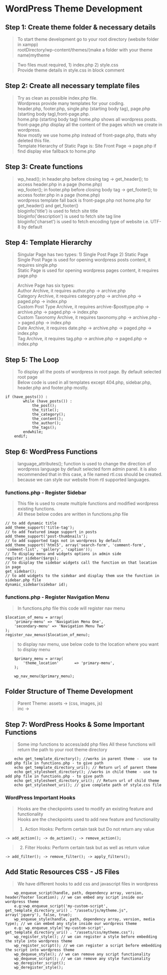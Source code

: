 # WordPress Theme Development

## Step 1: Create theme folder & necessary details

> To start theme development go to your root directory (website folder in xampp) <br>
> rootDirectory/wp-content/themes/(make a folder with your theme name)mytheme <br>

> Two files must required, 1) index.php 2) style.css <br>
> Provide theme details in style.css in block comment <br>

## Step 2: Create all necessary template files

> Try as clean as possible index.php file. <br>
> Wordpress provide many templates for your coding. <br>
> header.php, footer.php, single.php (starting body tag), page.php (starting body tag),front-page.php. <br>
> home.php (starting body tag) home.php shows all wordpress posts. <br>
> front-page.php display all the content of the pages which we create in wordpress. <br>
> Now mostly we use home.php instead of front-page.php, thats why deleted this file. <br>
> Template Hierarchy of Static Page is: Site Front Page -> page.php if find display else fallback to home.php

## Step 3: Create functions

> wp_head(); in header.php before closing tag -> get_header(); to access header.php in a page (home.php) <br>
> wp_footer(); in footer.php before closing body tag -> get_footer(); to access footer.php in a page (home.php) <br>
> wordpress template fall back is front-page.php not home.php for get_header() and get_footer() <br>
> bloginfo('title') is used to fetch site title <br>
> bloginfo('description') is used to fetch site tag line <br>
> bloginfo('charset') is used to fetch encoding type of website i.e. UTF-8 by default <br>

## Step 4: Template Hierarchy

> Singular Page has two types: 1) Single Post Page 2) Static Page <br>
> Single Post Page is used for opening wordpress posts content, it requires single.php <br>
> Static Page is used for opening wordpress pages content, it requires page.php <br>

> Archive Page has six types: <br>
> Author Archive, it requires author.php -> archive.php <br>
> Category Archive, it requires category.php -> archive.php -> paged.php -> index.php <br>
> Custom Post Type Archive, it requires archive-$posttype.php -> archive.php -> paged.php -> index.php <br>
> Custom Taxonomy Archive, it requires taxonomy.php -> archive.php -> paged.php -> index.php <br>
> Date Archive, it requires date.php -> archive.php -> paged.php -> index.php <br>
> Tag Archive, it requires tag.php -> archive.php -> paged.php -> index.php <br>

## Step 5: The Loop

> To display all the posts of wordpress in root page. By default selected root page <br>
> Below code is used in all templates except 404.php, sidebar.php, header.php and footer.php mostly. <br>

```
if (have_posts()) :
        while (have_posts()) :
            the_post();
            the_title();
            the_category();
            the_content();
            the_author();
            the_tags();
        endwhile;
    endif;
```

## Step 6: WordPress Functions

> language_attributes(); function is used to change the direction of wordpress language by default selected form admin panel. it is also recommended that in this case, a file named rtl.css should be created. because we can style our website from rtl supported languages. <br>

### functions.php - Register Sidebar

> This file is used to create multiple functions and modified wordpress existing functions. <br>
> All these below codes are written in functions.php file

```
// to add dynamic title
add_theme_support('title-tag');
// to add featured image support in posts
add_theme_support('post-thumbnails');
// to add supported tags not in wordpress by default
add_theme_support('html5', array('search-form', 'comment-form', 'comment-list', 'gallery', 'caption'));
// To display menu and widgets options in admin side
register_sidebar($args);
// to display the sidebar widgets call the function on that location in page
get_sidebar();
// to add widgets to the sidebar and display them use the function in sidebar.php file
dynamic_sidebar(sidebar id);
```

### functions.php - Register Navigation Menu

> In functions.php file this code will register nav menu

```
$location_of_menu = array(
    'primary-menu' => 'Navigation Menu One',
    'secondary-menu' => 'Navigation Menu Two'
);
register_nav_menus($location_of_menu);
```

> to display nav menu, use below code to the location where you want to display menu

```
    $primary_menu = array(
        'theme_location'       => 'primary-menu',
    );

    wp_nav_menu($primary_menu);
```

## Folder Structure of Theme Development

> Parent Theme: assets -> (css, images, js) <br>
> inc ->

## Step 7: WordPress Hooks & Some Important Functions

> Some imp functions to access/add php files
> All these functions will return the path to your root theme directory

```
    echo get_template_directory(); //works in parent theme -  use to add php file in functions.php - to give path
    echo get_template_directory_uri(); // Return url of parent theme
    echo get_stylesheet_directory(); //works in child theme - use to add php file in functions.php - to give path
    echo get_stylesheet_directory_uri(); // Return url of child theme
    echo get_stylesheet_uri(); // give complete path of style.css file
```

### WordPress Important Hooks

> Hooks are the checkpoints used to modify an existing feature and functionality <br>
> Hooks are the checkpoints used to add new feature and functionality <br>
>
> 1. Action Hooks: Perform certain task but Do not return any value <br>

    -> add_action(); -> do_action(); -> remove_action();

> 2. Filter Hooks: Perform certain task but as well as return value <br>

    -> add_filter(); -> remove_filter(); -> apply_filters();

## Add Static Resources CSS - JS Files

> We have different hooks to add css and javascript files in wordpress

```
    wp_enqueue_script(handle, path, dependency array, version, header/footer location); // we can embed any script inside our wordpress theme
    e.g:vwp_enqueue_script('my-custom-script', get_template_directory_uri() . "/assets/js/mytheme.js", array('jquery'), false, true);
    wp_enqueue_style(handle, path, dependency array, version, media type); // we can embed any style inside our wordpress theme
    e.g: wp_enqueue_style('my-custom-script', get_template_directory_uri() . "/assets/css/mytheme.css");
    wp_register_style(); // we can register a style before embedding the style into wordpress theme
    wp_register_script(); // we can register a script before embedding the script into wordpress theme
    wp_dequeue_style(); // we can remove any script functionality
    wp_dequeue_script(); // we can remove any style functionality
    wp_deregister_script();
    wp_deregister_style();
```
